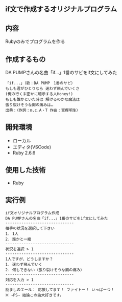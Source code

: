 ## if文で作成するオリジナルプログラム

## 内容
Rubyのみでプログラムを作る

## 作成するもの
DA PUMPさんの名曲「if...」1番のサビをif文にしてみた

```
「if...」（歌：DA PUMP　1番のサビ）
もしも君がひとりなら 迷わず飛んでいくさ
(俺の行く末密かに暗示する人Honey!)
もしも誰かといた時は 解けるのかな魔法は
張り裂けそうな胸の痛みは…
出典：（作詞：m.c.A・T 作曲：富樫明生）
```

## 開発環境
- ローカル
- エディタ(VSCode)
- Ruby 2.6.6

## 使用した技術
- Ruby

## 実行例

```
if文オリジナルプログラム作成
DA PUMPさんの名曲「if...」1番のサビをif文にしてみた
------------------------------
相手の状況を選択して下さい
1. 1人
2. 誰かと一緒
------------------------------
状況を選択 > 1
------------------------------
1人ですが、どうしますか？
1. 迷わず飛んでいく
2. 何もできない（張り裂けそうな胸の痛み）
------------------------------
対応を入力 > 1
------------------------------
励ましのエール： 応援してます！ ファイトー！ いっぱーつ！
※ ~PS~ 結論この曲大好きです。

```
